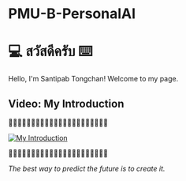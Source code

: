 # PMU-B-PersonalAI
# 💻 สวัสดีครับ ⌨️

Hello, I'm Santipab Tongchan! Welcome to my page.

## Video: My Introduction
🌿🌿🌿🌿🌿🌿🌿🌿🌿🌿🌿🌿🌿🌿🌿🌿🌿🌿🌿🌿🌿🌿

[![My Introduction](https://img.youtube.com/vi/74um7T86xzs/0.jpg)](https://www.youtube.com/watch?v=74um7T86xzs)

🌿🌿🌿🌿🌿🌿🌿🌿🌿🌿🌿🌿🌿🌿🌿🌿🌿🌿🌿🌿🌿🌿

*The best way to predict the future is to create it.*

